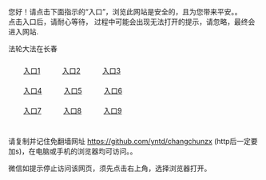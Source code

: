 您好！请点击下面指示的“入口”，浏览此网站是安全的，且为您带来平安。。 <br/>
点击入口后，请耐心等待， 过程中可能会出现无法打开的提示，请忽略，最终会进入网站. </br>

法轮大法在长春<br/>
<div style="padding:10px"><a style="margin:20px" target="_blank" href="https://dd3190s5wrppz.cloudfront.net/2Qpsp?vullnwp" id="ccLink1" rel="nofollow">入口1</a> <a target="_blank" style="margin:20px" href="https://d1f9s42uwzmu3u.cloudfront.net/2Qpsp?pyzfyxy" id="ccLink2" rel="nofollow">入口2</a> <a style="margin:20px" target="_blank" href="https://d1wp5mjyazo0qn.cloudfront.net/2Qpsp?uxgjmkad" id="ccLink3" rel="nofollow">入口3</a></div>

<div style="padding:10px" ><a style="margin:20px" target="_blank" href="https://dd3190s5wrppz.cloudfront.net/2Qpsp?vullnwp" id="ccLink4" rel="nofollow">入口4</a> <a style="margin:20px" href="https://d1f9s42uwzmu3u.cloudfront.net/2Qpsp?pyzfyxy" target="_blank" id="ccLink5" rel="nofollow">入口5</a> <a style="margin:20px" href="https://d1wp5mjyazo0qn.cloudfront.net/2Qpsp?uxgjmkad" target="_blank" id="ccLink6" rel="nofollow">入口6</a></div>

<div style="padding:10px"><a style="margin:20px" target="_blank" href="https://dd3190s5wrppz.cloudfront.net/2Qpsp?vullnwp" id="ccLink7" rel="nofollow">入口7</a> <a style="margin:20px" href="https://d1f9s42uwzmu3u.cloudfront.net/2Qpsp?pyzfyxy" target="_blank" id="ccLink8" rel="nofollow">入口8</a> <a style="margin:20px" target="_blank" href="https://d1wp5mjyazo0qn.cloudfront.net/2Qpsp?uxgjmkad" id="ccLink9" rel="nofollow">入口9</a></div>

<br/>



请复制并记住免翻墙网址 https://github.com/yntd/changchunzx (http后一定要加s)，在电脑或手机的浏览器均可访问。。<br/>

微信如提示停止访问该网页，须先点击右上角，选择浏览器打开。
